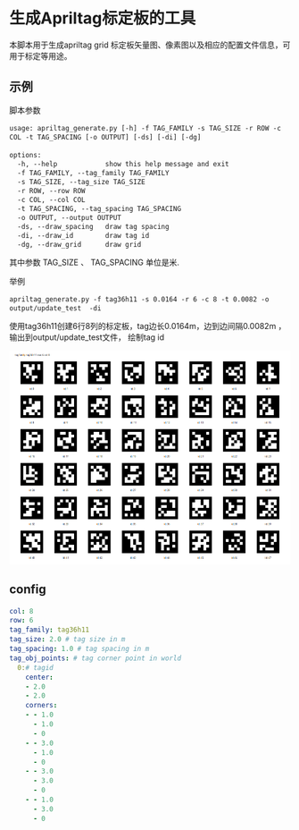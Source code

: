 # 生成Apriltag标定板的工具

本脚本用于生成apriltag grid 标定板矢量图、像素图以及相应的配置文件信息，可用于标定等用途。

## 示例

脚本参数

```shell
usage: apriltag_generate.py [-h] -f TAG_FAMILY -s TAG_SIZE -r ROW -c COL -t TAG_SPACING [-o OUTPUT] [-ds] [-di] [-dg]

options:
  -h, --help            show this help message and exit
  -f TAG_FAMILY, --tag_family TAG_FAMILY
  -s TAG_SIZE, --tag_size TAG_SIZE
  -r ROW, --row ROW
  -c COL, --col COL
  -t TAG_SPACING, --tag_spacing TAG_SPACING
  -o OUTPUT, --output OUTPUT
  -ds, --draw_spacing   draw tag spacing
  -di, --draw_id        draw tag id
  -dg, --draw_grid      draw grid
```

其中参数 TAG_SIZE 、 TAG_SPACING 单位是米.

举例

```shell
apriltag_generate.py -f tag36h11 -s 0.0164 -r 6 -c 8 -t 0.0082 -o output/update_test  -di
```

使用tag36h11创建6行8列的标定板，tag边长0.0164m，边到边间隔0.0082m ，输出到output/update_test文件， 绘制tag id

![alt text](./.assert/update_test.png)

## config

```yaml
col: 8
row: 6
tag_family: tag36h11
tag_size: 2.0 # tag size in m
tag_spacing: 1.0 # tag spacing in m
tag_obj_points: # tag corner point in world
  0:# tagid
    center:
    - 2.0
    - 2.0
    corners:
    - - 1.0
      - 1.0
      - 0
    - - 3.0
      - 1.0
      - 0
    - - 3.0
      - 3.0
      - 0
    - - 1.0
      - 3.0
      - 0
      
```
